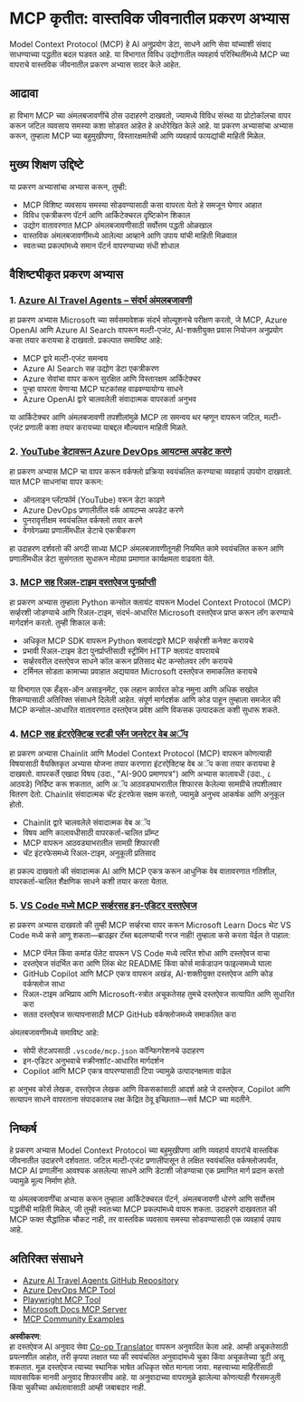 <!--
CO_OP_TRANSLATOR_METADATA:
{
  "original_hash": "671162f2687253f22af11187919ed02d",
  "translation_date": "2025-06-21T13:44:35+00:00",
  "source_file": "09-CaseStudy/README.md",
  "language_code": "mr"
}
-->
# MCP कृतीत: वास्तविक जीवनातील प्रकरण अभ्यास

Model Context Protocol (MCP) हे AI अनुप्रयोग डेटा, साधने आणि सेवा यांच्याशी संवाद साधण्याच्या पद्धतीत बदल घडवत आहे. या विभागात विविध उद्योगातील व्यवहार्य परिस्थितींमध्ये MCP च्या वापराचे वास्तविक जीवनातील प्रकरण अभ्यास सादर केले आहेत.

## आढावा

हा विभाग MCP च्या अंमलबजावणींचे ठोस उदाहरणे दाखवतो, ज्यामध्ये विविध संस्था या प्रोटोकॉलचा वापर करून जटिल व्यवसाय समस्या कशा सोडवत आहेत हे अधोरेखित केले आहे. या प्रकरण अभ्यासांचा अभ्यास करून, तुम्हाला MCP च्या बहुमुखीपणा, विस्तारक्षमतेची आणि व्यवहार्य फायद्यांची माहिती मिळेल.

## मुख्य शिक्षण उद्दिष्टे

या प्रकरण अभ्यासांचा अभ्यास करून, तुम्ही:

- MCP विशिष्ट व्यवसाय समस्या सोडवण्यासाठी कसा वापरता येतो हे समजून घेणार आहात
- विविध एकत्रीकरण पॅटर्न आणि आर्किटेक्चरल दृष्टिकोन शिकाल
- उद्योग वातावरणात MCP अंमलबजावणीसाठी सर्वोत्तम पद्धती ओळखाल
- वास्तविक अंमलबजावणींमध्ये आलेल्या आव्हाने आणि उपाय यांची माहिती मिळवाल
- स्वतःच्या प्रकल्पांमध्ये समान पॅटर्न वापरण्याच्या संधी शोधाल

## वैशिष्ट्यीकृत प्रकरण अभ्यास

### 1. [Azure AI Travel Agents – संदर्भ अंमलबजावणी](./travelagentsample.md)

हा प्रकरण अभ्यास Microsoft च्या सर्वसमावेशक संदर्भ सोल्यूशनचे परीक्षण करतो, जे MCP, Azure OpenAI आणि Azure AI Search वापरून मल्टी-एजंट, AI-शक्तीयुक्त प्रवास नियोजन अनुप्रयोग कसा तयार करायचा हे दाखवतो. प्रकल्पात समाविष्ट आहे:

- MCP द्वारे मल्टी-एजंट समन्वय
- Azure AI Search सह उद्योग डेटा एकत्रीकरण
- Azure सेवांचा वापर करून सुरक्षित आणि विस्तारक्षम आर्किटेक्चर
- पुन्हा वापरता येणाऱ्या MCP घटकांसह वाढवण्यायोग्य साधने
- Azure OpenAI द्वारे चालवलेली संवादात्मक वापरकर्ता अनुभव

या आर्किटेक्चर आणि अंमलबजावणी तपशीलांमुळे MCP ला समन्वय थर म्हणून वापरून जटिल, मल्टी-एजंट प्रणाली कशा तयार करायच्या याबद्दल मौल्यवान माहिती मिळते.

### 2. [YouTube डेटावरून Azure DevOps आयटम्स अपडेट करणे](./UpdateADOItemsFromYT.md)

हा प्रकरण अभ्यास MCP चा वापर करून वर्कफ्लो प्रक्रिया स्वयंचलित करण्याचा व्यवहार्य उपयोग दाखवतो. यात MCP साधनांचा वापर करून:

- ऑनलाइन प्लॅटफॉर्म (YouTube) वरून डेटा काढणे
- Azure DevOps प्रणालीतील वर्क आयटम्स अपडेट करणे
- पुनरावृत्तीक्षम स्वयंचलित वर्कफ्लो तयार करणे
- वेगवेगळ्या प्रणालींमधील डेटाचे एकत्रीकरण

हा उदाहरण दर्शवतो की अगदी साध्या MCP अंमलबजावणीतूनही नियमित कामे स्वयंचलित करून आणि प्रणालींमधील डेटा सुसंगतता सुधारून मोठ्या प्रमाणात कार्यक्षमता वाढवता येते.

### 3. [MCP सह रिअल-टाइम दस्तऐवज पुनर्प्राप्ती](./docs-mcp/README.md)

हा प्रकरण अभ्यास तुम्हाला Python कन्सोल क्लायंट वापरून Model Context Protocol (MCP) सर्व्हरशी जोडण्याचे आणि रिअल-टाइम, संदर्भ-आधारित Microsoft दस्तऐवज प्राप्त करून लॉग करण्याचे मार्गदर्शन करतो. तुम्ही शिकाल कसे:

- अधिकृत MCP SDK वापरून Python क्लायंटद्वारे MCP सर्व्हरशी कनेक्ट करायचे
- प्रभावी रिअल-टाइम डेटा पुनर्प्राप्तीसाठी स्ट्रीमिंग HTTP क्लायंट वापरायचे
- सर्व्हरवरील दस्तऐवज साधने कॉल करून प्रतिसाद थेट कन्सोलवर लॉग करायचे
- टर्मिनल सोडता कामाच्या प्रवाहात अद्ययावत Microsoft दस्तऐवज समाकलित करायचे

या विभागात एक हँड्स-ऑन असाइनमेंट, एक लहान कार्यरत कोड नमुना आणि अधिक सखोल शिकण्यासाठी अतिरिक्त संसाधने दिलेली आहेत. संपूर्ण मार्गदर्शक आणि कोड पाहून तुम्हाला समजेल की MCP कन्सोल-आधारित वातावरणात दस्तऐवज प्रवेश आणि विकसक उत्पादकता कशी सुधारू शकते.

### 4. [MCP सह इंटरऐक्टिव्ह स्टडी प्लॅन जनरेटर वेब अॅप](./docs-mcp/README.md)

हा प्रकरण अभ्यास Chainlit आणि Model Context Protocol (MCP) वापरून कोणत्याही विषयासाठी वैयक्तिकृत अभ्यास योजना तयार करणारा इंटरऐक्टिव्ह वेब अॅप कसा तयार करायचा हे दाखवतो. वापरकर्ते एखादा विषय (उदा., "AI-900 प्रमाणपत्र") आणि अभ्यास कालावधी (उदा., ८ आठवडे) निर्दिष्ट करू शकतात, आणि अॅप आठवड्याभरातील शिफारस केलेल्या सामग्रीचे तपशीलवार वितरण देतो. Chainlit संवादात्मक चॅट इंटरफेस सक्षम करतो, ज्यामुळे अनुभव आकर्षक आणि अनुकूल होतो.

- Chainlit द्वारे चालवलेले संवादात्मक वेब अॅप
- विषय आणि कालावधीसाठी वापरकर्ता-चालित प्रॉम्प्ट
- MCP वापरून आठवड्याभरातील सामग्री शिफारसी
- चॅट इंटरफेसमध्ये रिअल-टाइम, अनुकूली प्रतिसाद

हा प्रकल्प दाखवतो की संवादात्मक AI आणि MCP एकत्र करून आधुनिक वेब वातावरणात गतिशील, वापरकर्ता-चालित शैक्षणिक साधने कशी तयार करता येतात.

### 5. [VS Code मध्ये MCP सर्व्हरसह इन-एडिटर दस्तऐवज](./docs-mcp/README.md)

हा प्रकरण अभ्यास दाखवतो की तुम्ही MCP सर्व्हरचा वापर करून Microsoft Learn Docs थेट VS Code मध्ये कसे आणू शकता—ब्राउझर टॅब्स बदलण्याची गरज नाही! तुम्हाला कसे करता येईल ते पाहाल:

- MCP पॅनेल किंवा कमांड पॅलेट वापरून VS Code मध्ये त्वरित शोधा आणि दस्तऐवज वाचा
- दस्तऐवज संदर्भित करा आणि लिंक थेट README किंवा कोर्स मार्कडाउन फाइल्समध्ये घाला
- GitHub Copilot आणि MCP एकत्र वापरून अखंड, AI-शक्तीयुक्त दस्तऐवज आणि कोड वर्कफ्लोज साधा
- रिअल-टाइम अभिप्राय आणि Microsoft-स्त्रोत अचूकतेसह तुमचे दस्तऐवज सत्यापित आणि सुधारित करा
- सतत दस्तऐवज सत्यापनासाठी MCP GitHub वर्कफ्लोजमध्ये समाकलित करा

अंमलबजावणीमध्ये समाविष्ट आहे:
- सोपी सेटअपसाठी `.vscode/mcp.json` कॉन्फिगरेशनचे उदाहरण
- इन-एडिटर अनुभवाचे स्क्रीनशॉट-आधारित मार्गदर्शन
- Copilot आणि MCP एकत्र वापरण्यासाठी टिपा ज्यामुळे उत्पादनक्षमता वाढेल

हा अनुभव कोर्स लेखक, दस्तऐवज लेखक आणि विकसकांसाठी आदर्श आहे जे दस्तऐवज, Copilot आणि सत्यापन साधने वापरताना संपादकातच लक्ष केंद्रित ठेवू इच्छितात—सर्व MCP च्या मदतीने.

## निष्कर्ष

हे प्रकरण अभ्यास Model Context Protocol च्या बहुमुखीपणा आणि व्यवहार्य वापरांचे वास्तविक जीवनातील उदाहरणे दर्शवतात. जटिल मल्टी-एजंट प्रणालींपासून ते लक्षित स्वयंचलित वर्कफ्लोजपर्यंत, MCP AI प्रणालींना आवश्यक असलेल्या साधने आणि डेटाशी जोडण्याचा एक प्रमाणित मार्ग प्रदान करतो ज्यामुळे मूल्य निर्माण होते.

या अंमलबजावणींचा अभ्यास करून तुम्हाला आर्किटेक्चरल पॅटर्न, अंमलबजावणी धोरणे आणि सर्वोत्तम पद्धतींची माहिती मिळेल, जी तुम्ही स्वतःच्या MCP प्रकल्पांमध्ये वापरू शकता. उदाहरणे दाखवतात की MCP फक्त सैद्धांतिक चौकट नाही, तर वास्तविक व्यवसाय समस्या सोडवण्यासाठी एक व्यवहार्य उपाय आहे.

## अतिरिक्त संसाधने

- [Azure AI Travel Agents GitHub Repository](https://github.com/Azure-Samples/azure-ai-travel-agents)
- [Azure DevOps MCP Tool](https://github.com/microsoft/azure-devops-mcp)
- [Playwright MCP Tool](https://github.com/microsoft/playwright-mcp)
- [Microsoft Docs MCP Server](https://github.com/MicrosoftDocs/mcp)
- [MCP Community Examples](https://github.com/microsoft/mcp)

**अस्वीकरण**:  
हा दस्तऐवज AI अनुवाद सेवा [Co-op Translator](https://github.com/Azure/co-op-translator) वापरून अनुवादित केला आहे. आम्ही अचूकतेसाठी प्रयत्नशील आहोत, तरी कृपया लक्षात घ्या की स्वयंचलित अनुवादांमध्ये चुका किंवा अचूकतेच्या त्रुटी असू शकतात. मूळ दस्तऐवज त्याच्या स्थानिक भाषेत अधिकृत स्रोत मानला जावा. महत्त्वाच्या माहितींसाठी व्यावसायिक मानवी अनुवाद शिफारसीय आहे. या अनुवादाच्या वापरामुळे झालेल्या कोणत्याही गैरसमजुती किंवा चुकीच्या अर्थलावासाठी आम्ही जबाबदार नाही.